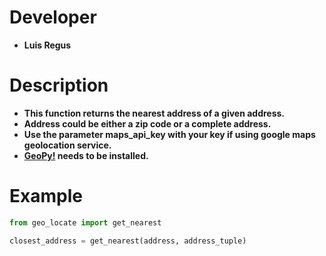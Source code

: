 # Developer
   * **Luis Regus**

# Description
   * **This function returns the nearest address of a given address.**
   * **Address could be either a zip code or a complete address.**
   * **Use the parameter maps_api_key with your key if using google maps geolocation service.**
   * **[GeoPy!](https://geopy.readthedocs.org/en/1.10.0/#) needs to be installed.** 

# Example
```python
from geo_locate import get_nearest

closest_address = get_nearest(address, address_tuple)
```
